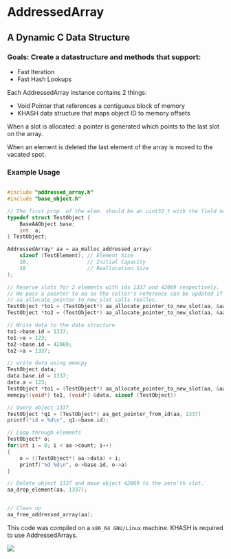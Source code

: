 # AddressedArray

## A Dynamic C Data Structure

### Goals: Create a datastructure and methods that support:
 - Fast Iteration
 - Fast Hash Lookups

Each AddressedArray instance contains 2 things:
 - Void Pointer that references a contiguous block of memory
 - KHASH data structure that maps object ID to memory offsets

When a slot is allocated: a pointer is generated which points to the last slot on the array.

When an element is deleted the last element of the array is moved to the vacated spot.


### Example Usage

```c

#include "addressed_array.h"
#include "base_object.h"

// The first prop. of the elem. should be an uint32_t with the field name "id".
typedef struct TestObject {
    BaseAAObject base;
    int  a;
} TestObject;

AddressedArray* aa = aa_malloc_addressed_array(
    sizeof (TestElement), // Element Size
    10,                   // Initial Capacity
    10                    // Reallocation Size
);

// Reserve slots for 2 elements with ids 1337 and 42069 respectively.
// We pass a pointer to aa so the caller's reference can be updated if
// aa_allocate_pointer_to_new_slot calls realloc.
TestObject *to1 = (TestObject*) aa_allocate_pointer_to_new_slot(aa, &aa, 1337);
TestObject *to2 = (TestObject*) aa_allocate_pointer_to_new_slot(aa, &aa, 42069);

// Write data to the data structure
to1->base.id = 1337;
to1->a = 123;
to2->base.id = 42069;
to2->a = 1337;

// write data using memcpy
TestObject data;
data.base.id = 1337;
data.a = 123;
TestObject *to1 = (TestObject*) aa_allocate_pointer_to_new_slot(aa, &aa, 1337);
memcpy((void*) to1, (void*) &data, sizeof (TestObject))

// Query object 1337
TestObject *q1 = (TestObject*) aa_get_pointer_from_id(aa, 1337)
printf("id = %d\n", q1->base.id);

// Loop through elements
TestObject* o;
for(int i = 0; i < aa->count; i++)
{
    o = ((TestObject*) aa->data) + i;
    printf("%d %d\n", o->base.id, o->a)
}

// Delete object 1337 and move object 42069 to the zero'th slot.
aa_drop_element(aa, 1337);


// Clean up
aa_free_addressed_array(aa);

```

This code was compiled on a `x86_64 GNU/Linux` machine. KHASH is required to use AddressedArrays.


![](https://media.giphy.com/media/QQKhpfeRQqz6M/giphy.gif)

